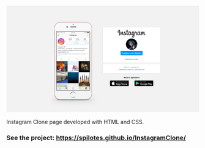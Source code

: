 <img src="./img/home.png">

Instagram Clone page developed with HTML and CSS.
### See the project: https://spilotes.github.io/InstagramClone/
